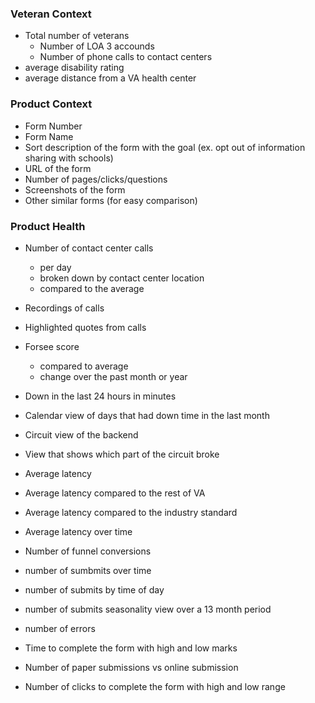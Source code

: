 
### Veteran Context
- Total number of veterans
  - Number of LOA 3 accounds
  - Number of phone calls to contact centers
- average disability rating
- average distance from a VA health center

### Product Context
- Form Number
- Form Name
- Sort description of the form with the goal (ex. opt out of information sharing with schools) 
- URL of the form
- Number of pages/clicks/questions
- Screenshots of the form
- Other similar forms (for easy comparison) 

### Product Health
- Number of contact center calls
  - per day
  - broken down by contact center location
  - compared to the average
- Recordings of calls
- Highlighted quotes from calls

- Forsee score
  - compared to average
  - change over the past month or year

- Down in the last 24 hours in minutes
- Calendar view of days that had down time in the last month
- Circuit view of the backend
- View that shows which part of the circuit broke

- Average latency
- Average latency compared to the rest of VA
- Average latency compared to the industry standard
- Average latency over time

- Number of funnel conversions
- number of sumbmits over time
- number of submits by time of day
- number of submits seasonality view over a 13 month period
- number of errors
- Time to complete the form with high and low marks
- Number of paper submissions vs online submission
- Number of clicks to complete the form with high and low range
 

  

